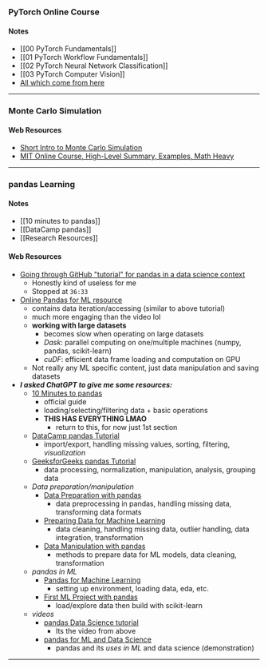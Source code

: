 ### PyTorch Online Course
 #### Notes
- [[00 PyTorch Fundamentals]]
- [[01 PyTorch Workflow Fundamentals]]
- [[02 PyTorch Neural Network Classification]]
- [[03 PyTorch Computer Vision]]
- [All which come from here](https://www.learnpytorch.io/)
---
### Monte Carlo Simulation
#### Web Resources
- [Short Intro to Monte Carlo Simulation](https://www.youtube.com/watch?v=7TqhmX92P6U)
- [MIT Online Course, High-Level Summary, Examples, Math Heavy](https://www.youtube.com/watch?v=OgO1gpXSUzU)
---
### pandas Learning
#### Notes
- [[10 minutes to pandas]]
- [[DataCamp pandas]]
- [[Research Resources]]
#### Web Resources
- [Going through GitHub "tutorial" for pandas in a data science context](https://www.youtube.com/watch?v=2uvysYbKdjM)
	- Honestly kind of useless for me
	- Stopped at `36:33`
- [Online Pandas for ML resource](https://madewithml.com/courses/foundations/pandas/)
	- contains data iteration/accessing (similar to above tutorial)
	- much more engaging than the video lol
	- **working with large datasets**
		- becomes slow when operating on large datasets
		- *Dask*: parallel computing on one/multiple machines (numpy, pandas, scikit-learn)
		- *cuDF*: efficient data frame loading and computation on GPU
	- Not really any ML specific content, just data manipulation and saving datasets
- ***I asked ChatGPT to give me some resources:***
	- [10 Minutes to pandas](https://pandas.pydata.org/docs/user_guide/10min.html)
		- official guide
		- loading/selecting/filtering data + basic operations
		- **THIS HAS EVERYTHING LMAO**
			- return to this, for now just 1st section
	- [DataCamp pandas Tutorial](https://www.datacamp.com/tutorial/pandas)
		- import/export, handling missing values, sorting, filtering, *visualization*
	- [GeeksforGeeks pandas Tutorial](https://www.geeksforgeeks.org/pandas-tutorial/)​
		- data processing, normalization, manipulation, analysis, grouping data
	- *Data preparation/manipulation*
		- [Data Preparation with pandas](https://www.datacamp.com/tutorial/data-preparation-with-pandas)
			- data preprocessing in pandas, handling missing data, transforming data formats
		- [Preparing Data for Machine Learning](https://medium.com/@HalderNilimesh/a-comprehensive-guide-to-preparing-data-for-machine-learning-using-python-and-pandas-86e8ad65a616)
			- data cleaning, handling missing data, outlier handling, data integration, transformation
		- [Data Manipulation with pandas](https://www.geeksforgeeks.org/data-manipulattion-in-python-using-pandas/)
			- methods to prepare data for ML models, data cleaning, transformation
	- *pandas in ML*
		- [Pandas for Machine Learning](https://madewithml.com/courses/foundations/pandas/)
			- setting up environment, loading data, eda, etc.
		- [First ML Project with pandas](https://www.machinelearningmastery.com/machine-learning-in-python-step-by-step/)
			- load/explore data then build with scikit-learn
	- *videos*
		- [pandas Data Science tutorial](https://www.youtube.com/watch?v=2uvysYbKdjM)
			- Its the video from above
		- [pandas for ML and Data Science](https://www.youtube.com/watch?v=yBivEN7vdl4)
			- pandas and its *uses in ML* and data science (demonstration)
---
